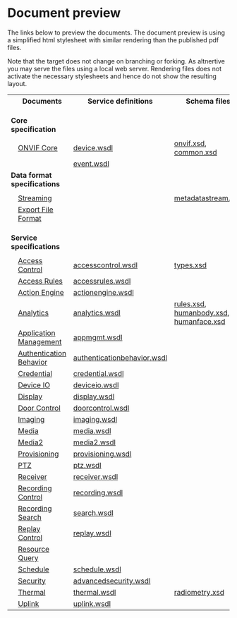 # Document preview

The links below to preview the documents. The document preview is using a simplified html stylesheet with similar rendering than the published pdf files.

Note that the target does not change on branching or forking. As altnertive you may serve the files using a local web server. Rendering files does not activate the necessary stylesheets and hence do not show the resulting layout.

<table width="100%">
<tbody>
<tr>
<th style="width: 10%"></th>
<th style="width: 20%">Documents</th>
<th style="width: 20%">Service definitions</th>
<th>Schema files</th>
</tr>
<tr>
<td style="padding-top: 20px;padding-bottom: 10px" colspan="2"><strong>Core specification</strong></td>
</tr>
<tr>
<td></td>
<td><a href="https://onvif.github.io/specs/doc/Core.xml">ONVIF Core</a></td>
<td><a href="../wsdl/ver10/device/wsdl/devicemgmt.wsdl">device.wsdl</a></td>
<td><a href="../wsdl/ver10/schema/onvif.xsd">onvif.xsd</a>, <a href="../wsdl/ver10/schema/common.xsd">common.xsd</a></td>
</tr>
<tr>
<td></td>
<td></td>
<td><a href="../wsdl/ver10/events/wsdl/event.wsdl">event.wsdl</a></td>
</tr>
<tr>
<td style="padding-bottom: 10px" colspan="2"><strong>Data format specifications</strong></td>
</tr>
<tr>
<td></td>
<td><a href="https://onvif.github.io/specs/doc/Streaming.xml">Streaming</a></td>
<td></td>
<td><a href="../wsdl/ver10/schema/metadatastream.xsd">metadatastream.xsd</a></td>
</tr>
<tr>
<td></td>
<td><a href="https://onvif.github.io/specs/doc/ExportFileFormat.xml">Export File Format</a></td>
</tr>
<tr>
<td style="padding-top: 20px;padding-bottom: 10px" colspan="2"><strong>Service specifications</strong></td>
</tr>
<tr>
<td></td>
<td><a href="https://onvif.github.io/specs/doc/AccessControl.xml">Access Control</a></td>
<td><a href="../wsdl/ver10/pacs/accesscontrol.wsdl">accesscontrol.wsdl</a></td>
<td><a href="../wsdl/ver10/pacs/types.xsd">types.xsd</a></td>
</tr>
<tr>
<td></td>
<td><a href="https://onvif.github.io/specs/doc/AccessRules.xml">Access Rules</a></td>
<td><a href="../wsdl/ver10/pacs/accessrules.wsdl">accessrules.wsdl</a></td>
</tr>
<tr>
<td></td>
<td><a href="https://onvif.github.io/specs/doc/ActionEngine.xml">Action Engine</a></td>
<td><a href="../wsdl/ver10/actionengine.wsdl">actionengine.wsdl</a></td>
</tr>
<tr>
<td></td>
<td><a href="https://onvif.github.io/specs/doc/Analytics.xml">Analytics</a></td>
<td><a href="../wsdl/ver20/analytics/wsdl/analytics.wsdl">analytics.wsdl</a></td>
<td><a href="../wsdl/ver20/analytics/rules.xsd">rules.xsd</a>, <a href="/ver20/analytics/humanbody.xsd">humanbody.xsd</a>, <a href="/ver20/analytics/humanface.xsd">humanface.xsd</a></td>
</tr>
<tr>
<td></td>
<td><a href="https://onvif.github.io/specs/doc/AppMgmt.xml">Application Management</a></td>
<td><a href="../wsdl/ver10/appmgmt/wsdl/appmgmt.wsdl">appmgmt.wsdl</a></td>
</tr>
<tr>
<td></td>
<td><a href="https://onvif.github.io/specs/doc/AuthenticationBehavior.xml">Authentication Behavior</a></td>
<td><a href="../wsdl/ver10/authenticationbehavior/wsdl/authenticationbehavior.wsdl">authenticationbehavior.wsdl</a></td>
</tr>
<tr>
<td></td>
<td><a href="https://onvif.github.io/specs/doc/Credential.xml">Credential</a></td>
<td><a href="../wsdl/ver10/credential/wsdl/credential.wsdl">credential.wsdl</a></td>
</tr>
<tr>
<td></td>
<td><a href="https://onvif.github.io/specs/doc/DeviceIo.xml">Device IO</a></td>
<td><a href="../wsdl/ver10/deviceio.wsdl">deviceio.wsdl</a></td>
</tr>
<tr>
<td></td>
<td><a href="https://onvif.github.io/specs/doc/Display.xml">Display</a></td>
<td><a href="../wsdl/ver10/display.wsdl">display.wsdl</a></td>
</tr>
<tr>
<td></td>
<td><a href="https://onvif.github.io/specs/doc/DoorControl.xml">Door Control</a></td>
<td><a href="../wsdl/ver10/pacs/doorcontrol.wsdl">doorcontrol.wsdl</a></td>
</tr>
<tr>
<td></td>
<td><a href="https://onvif.github.io/specs/doc/Imaging.xml">Imaging</a></td>
<td><a href="../wsdl/ver20/imaging/wsdl/imaging.wsdl">imaging.wsdl</a></td>
</tr>
<tr>
<td></td>
<td><a href="https://onvif.github.io/specs/doc/Media.xml">Media</a></td>
<td><a href="../wsdl/ver10/media/wsdl/media.wsdl">media.wsdl</a></td>
</tr>
<tr>
<td></td>
<td><a href="https://onvif.github.io/specs/doc/Media2.xml">Media2</a></td>
<td><a href="../wsdl/ver20/media/wsdl/media.wsdl">media2.wsdl</a></td>
</tr>
<tr>
<td></td>
<td><a href="https://onvif.github.io/specs/doc/Provisioning.xml">Provisioning</a></td>
<td><a href="../wsdl/ver10/provisioning/wsdl/provisioning.wsdl">provisioning.wsdl</a></td>
</tr>
<tr>
<td></td>
<td><a href="https://onvif.github.io/specs/doc/Ptz.xml">PTZ</a></td>
<td><a href="../wsdl/ver20/ptz/wsdl/ptz.wsdl">ptz.wsdl</a></td>
</tr>
<tr>
<td></td>
<td><a href="Receiver.xml">Receiver</a></td>
<td><a href="../wsdl/ver10/receiver.wsdl">receiver.wsdl</a></td>
</tr>
<tr>
<td></td>
<td><a href="RecordingControl.xml">Recording Control</a></td>
<td><a href="../wsdl/ver10/recording.wsdl">recording.wsdl</a></td>
</tr>
<tr>
<td></td>
<td><a href="https://onvif.github.io/specs/doc/RecordingSearch.xml">Recording Search</a></td>
<td><a href="/ver10/search.wsdl">search.wsdl</a></td>
</tr>
<tr>
<td></td>
<td><a href="https://onvif.github.io/specs/doc/ReplayControl.xml">Replay Control</a></td>
<td><a href="/ver10/replay.wsdl">replay.wsdl</a></td>
</tr>
<tr>
<td></td>
<td><a href="https://onvif.github.io/specs/doc/ResourceQuery.xml">Resource Query</a></td>
</tr>
<tr>
<td></td>
<td><a href="https://onvif.github.io/specs/doc/Scheduler.xml">Schedule</a></td>
<td><a href="../wsdl/ver10/schedule/wsdl/schedule.wsdl">schedule.wsdl</a></td>
</tr>
<tr>
<td></td>
<td><a href="https://onvif.github.io/specs/doc/Security.xml">Security</a></td>
<td><a href="../wsdl/ver10/advancedsecurity/wsdl/advancedsecurity.wsdl">advancedsecurity.wsdl</a></td>
</tr>
<tr>
<td></td>
<td><a href="https://onvif.github.io/specs/doc/Thermal.xml">Thermal</a></td>
<td><a href="../wsdl/ver10/thermal/wsdl/thermal.wsdl">thermal.wsdl</a></td>
<td><a href="../wsdl/ver20/analytics/radiometry.xsd">radiometry.xsd</a></td>
</tr>
<tr>
<td></td>
<td><a href="https://onvif.github.io/specs/doc/Uplink.xml">Uplink</a></td>
<td><a href="../wsdl/ver10/uplink/wsdl/uplink.wsdl">uplink.wsdl</a></td>
</tr>
</tbody>
</table>

